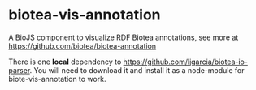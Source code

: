 # biotea-vis-annotation
A BioJS component to visualize RDF Biotea annotations, 
see more at https://github.com/biotea/biotea-annotation

There is one **local** dependency to 
https://github.com/ljgarcia/biotea-io-parser. You will need to download it and install it as a node-module for biote-vis-annotation to work.
